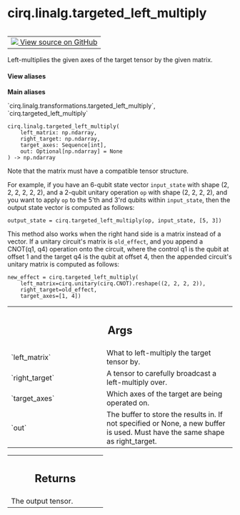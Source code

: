 <div itemscope itemtype="http://developers.google.com/ReferenceObject">
<meta itemprop="name" content="cirq.linalg.targeted_left_multiply" />
<meta itemprop="path" content="Stable" />
</div>

# cirq.linalg.targeted_left_multiply

<!-- Insert buttons and diff -->

<table class="tfo-notebook-buttons tfo-api" align="left">

<td>
  <a target="_blank" href="https://github.com/quantumlib/cirq/tree/master/cirq/linalg/transformations.py">
    <img src="https://www.tensorflow.org/images/GitHub-Mark-32px.png" />
    View source on GitHub
  </a>
</td>
</table>



Left-multiplies the given axes of the target tensor by the given matrix.

<section class="expandable">
  <h4 class="showalways">View aliases</h4>
  <p>
<b>Main aliases</b>
<p>`cirq.linalg.transformations.targeted_left_multiply`, `cirq.targeted_left_multiply`</p>
</p>
</section>

<pre class="devsite-click-to-copy prettyprint lang-py tfo-signature-link">
<code>cirq.linalg.targeted_left_multiply(
    left_matrix: np.ndarray,
    right_target: np.ndarray,
    target_axes: Sequence[int],
    out: Optional[np.ndarray] = None
) -> np.ndarray
</code></pre>



<!-- Placeholder for "Used in" -->

Note that the matrix must have a compatible tensor structure.

For example, if you have an 6-qubit state vector `input_state` with shape
(2, 2, 2, 2, 2, 2), and a 2-qubit unitary operation `op` with shape
(2, 2, 2, 2), and you want to apply `op` to the 5'th and 3'rd qubits
within `input_state`, then the output state vector is computed as follows:

    output_state = cirq.targeted_left_multiply(op, input_state, [5, 3])

This method also works when the right hand side is a matrix instead of a
vector. If a unitary circuit's matrix is `old_effect`, and you append
a CNOT(q1, q4) operation onto the circuit, where the control q1 is the qubit
at offset 1 and the target q4 is the qubit at offset 4, then the appended
circuit's unitary matrix is computed as follows:

    new_effect = cirq.targeted_left_multiply(
        left_matrix=cirq.unitary(cirq.CNOT).reshape((2, 2, 2, 2)),
        right_target=old_effect,
        target_axes=[1, 4])

<!-- Tabular view -->
 <table class="responsive fixed orange">
<colgroup><col width="214px"><col></colgroup>
<tr><th colspan="2"><h2 class="add-link">Args</h2></th></tr>

<tr>
<td>
`left_matrix`
</td>
<td>
What to left-multiply the target tensor by.
</td>
</tr><tr>
<td>
`right_target`
</td>
<td>
A tensor to carefully broadcast a left-multiply over.
</td>
</tr><tr>
<td>
`target_axes`
</td>
<td>
Which axes of the target are being operated on.
</td>
</tr><tr>
<td>
`out`
</td>
<td>
The buffer to store the results in. If not specified or None, a new
buffer is used. Must have the same shape as right_target.
</td>
</tr>
</table>



<!-- Tabular view -->
 <table class="responsive fixed orange">
<colgroup><col width="214px"><col></colgroup>
<tr><th colspan="2"><h2 class="add-link">Returns</h2></th></tr>
<tr class="alt">
<td colspan="2">
The output tensor.
</td>
</tr>

</table>

